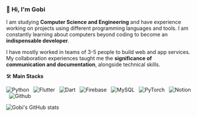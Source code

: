 ### 👋 **Hi, I'm Gobi**

I am studying **Computer Science and Engineering** and have experience working on projects using different programming languages and tools. I am constantly learning about computers beyond coding to become an **indispensable developer**.

I have mostly worked in teams of 3-5 people to build web and app services. My collaboration experiences taught me the **significance of communication and documentation**, alongside technical skills.





🛠️ **Main Stacks**

![Python](https://img.shields.io/badge/python-3670A0?style=for-the-badge&logo=python&logoColor=ffdd54&color=blue) &nbsp; 
![Flutter](https://img.shields.io/badge/Flutter-%2302569B.svg?style=for-the-badge&logo=Flutter&logoColor=white&color=blue) &nbsp; 
![Dart](https://img.shields.io/badge/dart-%230175C2.svg?style=for-the-badge&logo=dart&logoColor=white&color=blue) &nbsp; 
![Firebase](https://img.shields.io/badge/firebase-%23039BE5.svg?style=for-the-badge&logo=firebase&color=yellow) &nbsp; 
![MySQL](https://img.shields.io/badge/mysql-%2300f.svg?style=for-the-badge&logo=mysql&logoColor=white&color=black) &nbsp; 
![PyTorch](https://img.shields.io/badge/PyTorch-%23EE4C2C.svg?style=for-the-badge&logo=PyTorch&logoColor=white&color=red) &nbsp; 
![Notion](https://img.shields.io/badge/Notion-%23EE4C2C.svg?style=for-the-badge&logo=Notion&logoColor=black&color=white) &nbsp; 
![Github](https://img.shields.io/badge/Github-%23EE4C2C.svg?style=for-the-badge&logo=Github&logoColor=white&color=green) &nbsp; 

![Gobi's GitHub stats](https://github-readme-stats.vercel.app/api?username=HeeJeongOh&show_icons=true&theme=vue&count_private=true)
